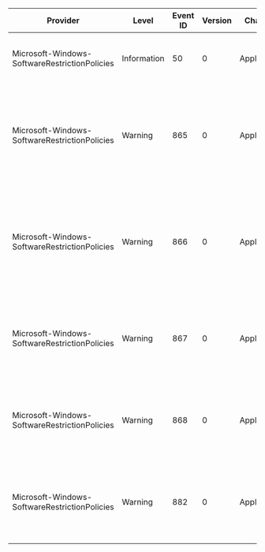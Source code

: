 Provider                                       |  Level        |  Event ID  |  Version  |  Channel      |  Task  |  Opcode  |  Keyword  |  Message
-----------------------------------------------|---------------|------------|-----------|---------------|--------|----------|-----------|-------------------------------------------------------------------------------------------------------------------------------------------
Microsoft-Windows-SoftwareRestrictionPolicies  |  Information  |  50        |  0        |  Application  |        |          |           |  Access to {AttemptedPath} is monitored by policy rule {SrpRuleGuid}.
Microsoft-Windows-SoftwareRestrictionPolicies  |  Warning      |  865       |  0        |  Application  |        |          |           |  Access to {AttemptedPath} has been restricted by your Administrator by the default software restriction policy level.
Microsoft-Windows-SoftwareRestrictionPolicies  |  Warning      |  866       |  0        |  Application  |        |          |           |  Access to {AttemptedPath} has been restricted by your Administrator by location with policy rule {SrpRuleGuid} placed on path {RulePath}.
Microsoft-Windows-SoftwareRestrictionPolicies  |  Warning      |  867       |  0        |  Application  |        |          |           |  Access to {AttemptedPath} has been restricted by your Administrator by software publisher policy.
Microsoft-Windows-SoftwareRestrictionPolicies  |  Warning      |  868       |  0        |  Application  |        |          |           |  Access to {AttemptedPath} has been restricted by your Administrator by policy rule {SrpRuleGuid}.
Microsoft-Windows-SoftwareRestrictionPolicies  |  Warning      |  882       |  0        |  Application  |        |          |           |  Access to {AttemptedPath} has been restricted by your Administrator by policy rule {SrpRuleGuid}.